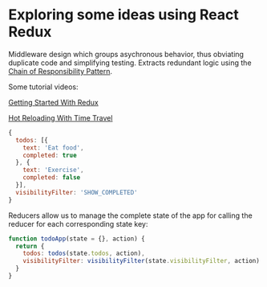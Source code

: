 # Exploring some ideas using React Redux

Middleware design which groups asychronous behavior, thus obviating duplicate code and simplifying testing.  Extracts redundant logic using the [Chain of Responsibility Pattern](https://en.wikipedia.org/wiki/Chain-of-responsibility_pattern).  

Some tutorial videos:

[Getting Started With Redux](https://egghead.io/courses/getting-started-with-redux)

[Hot Reloading With Time Travel](https://www.youtube.com/watch?v=xsSnOQynTHs)

```javascript
{
  todos: [{
    text: 'Eat food',
    completed: true
  }, {
    text: 'Exercise',
    completed: false
  }],
  visibilityFilter: 'SHOW_COMPLETED'
}
```

Reducers allow us to manage the complete state of the app for calling the reducer for each corresponding state key:

```javascript
function todoApp(state = {}, action) {
  return {
    todos: todos(state.todos, action),
    visibilityFilter: visibilityFilter(state.visibilityFilter, action)
  }
}
```